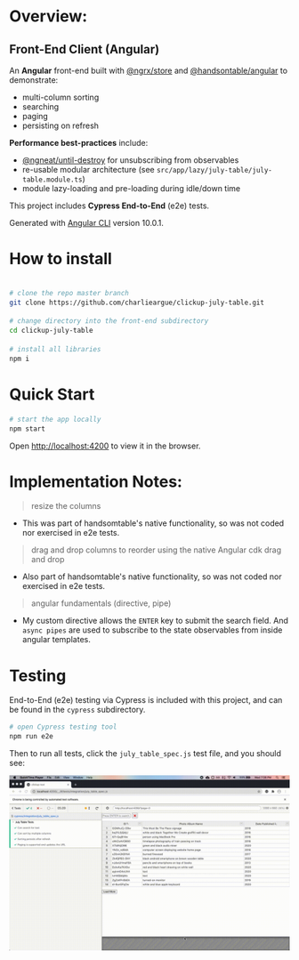 # Overview: 
## Front-End Client (Angular)

An **Angular** front-end built with [@ngrx/store](https://ngrx.io/guide/store) and [@handsontable/angular](https://www.npmjs.com/package/@handsontable/angular) to demonstrate:
- multi-column sorting
- searching
- paging
- persisting on refresh

**Performance best-practices** include:
* [@ngneat/until-destroy](https://www.npmjs.com/package/@ngneat/until-destroy) for unsubscribing from observables
* re-usable modular architecture (see `src/app/lazy/july-table/july-table.module.ts`)
* module lazy-loading and pre-loading during idle/down time

This project includes **Cypress End-to-End** (e2e) tests.

Generated with [Angular CLI](https://github.com/angular/angular-cli) version 10.0.1.

# How to install

```sh

# clone the repo master branch
git clone https://github.com/charlieargue/clickup-july-table.git

# change directory into the front-end subdirectory
cd clickup-july-table

# install all libraries
npm i
```

# Quick Start

```sh
# start the app locally
npm start
```

Open [http://localhost:4200](http://localhost:4200) to view it in the browser.


# Implementation Notes:
>  resize the columns
- This was part of handsomtable's native functionality, so was not coded nor exercised in e2e tests.

> drag and drop columns to reorder using the native Angular cdk drag and drop
- Also part of handsomtable's native functionality, so was not coded nor exercised in e2e tests. 

> angular fundamentals (directive, pipe)
- My custom directive allows the `ENTER` key to submit the search field. And `async pipes` are used to subscribe to the state observables from inside angular templates.

# Testing

End-to-End (e2e) testing via Cypress is included with this project, and can be found in the `cypress` subdirectory.

```sh
# open Cypress testing tool
npm run e2e
```
Then to run all tests, click the `july_table_spec.js` test file, and you should see:

![Cypress running tests](how-to-cypress-tests.gif)



